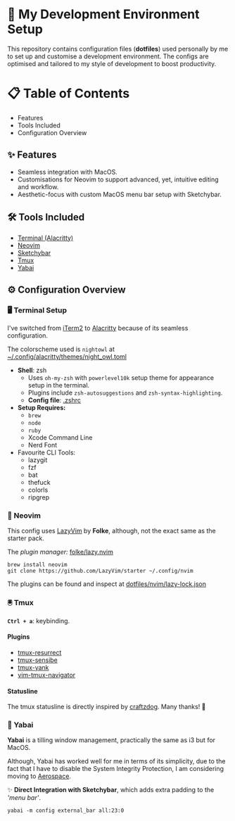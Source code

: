 # 🚀 My Development Environment Setup

This repository contains configuration files (**dotfiles**) used personally by me to set up and customise a development environment. The configs are optimised and tailored to my style of development to boost productivity.

# 📋 Table of Contents

- Features
- Tools Included
- Configuration Overview

## ✨ Features

- Seamless integration with MacOS.
- Customisations for Neovim to support advanced, yet, intuitive editing and workflow.
- Aesthetic-focus with custom MacOS menu bar setup with Sketchybar.

## 🛠️ Tools Included

- [Terminal (Alacritty)](https://alacritty.org/)
- [Neovim](https://neovim.io/)
- [Sketchybar](https://github.com/FelixKratz/SketchyBar)
- [Tmux](https://github.com/tmux/tmux/wiki)
- [Yabai](https://github.com/koekeishiya/yabai)

## ⚙️ Configuration Overview

### 🖥️ Terminal Setup

I've switched from [iTerm2](https://iterm2.com/) to [Alacritty](https://alacritty.org/) because of its seamless configuration.

The colorscheme used is `nightowl` at [~/.config/alacritty/themes/night_owl.toml](https://github.com/barry-saaun/dotfiles/blob/main/alacritty/themes/night_owl.toml)

- **Shell**: zsh
  - Uses `oh-my-zsh` with `powerlevel10k` setup theme for appearance setup in the terminal.
  - Plugins include `zsh-autosuggestions` and `zsh-syntax-highlighting`.
  - **Config file**: [.zshrc](https://github.com/barry-saaun/dotfiles/blob/main/zshrc)
- **Setup Requires:**
  - `brew`
  - `node`
  - `ruby`
  - Xcode Command Line
  - Nerd Font
- Favourite CLI Tools:
  - lazygit
  - fzf
  - bat
  - thefuck
  - colorls
  - ripgrep

### 📜 Neovim

This config uses [LazyVim](https://www.lazyvim.org/) by **Folke**, although, not the exact same as the starter pack.

The _plugin manager:_ [folke/lazy.nvim](https://github.com/folke/lazy.nvim)

```
brew install neovim
git clone https://github.com/LazyVim/starter ~/.config/nvim
```

The plugins can be found and inspect at [dotfiles/nvim/lazy-lock.json](https://github.com/barry-saaun/dotfiles/blob/main/nvim/lazy-lock.json)

### 🖲️ Tmux

**`Ctrl + a`**: keybinding.

#### Plugins

- [tmux-resurrect](https://github.com/tmux-plugins/tmux-resurrect)
- [tmux-sensibe](https://github.com/tmux-plugins/tmux-sensible)
- [tmux-yank](https://github.com/tmux-plugins/tmux-yank)
- [vim-tmux-navigator](https://github.com/christoomey/vim-tmux-navigator)

#### Statusline

The tmux statusline is directly inspired by [craftzdog](https://github.com/craftzdog/dotfiles-public/blob/master/.config/tmux/statusline.conf). Many thanks! 🙏

### 🧩 Yabai

**Yabai** is a tilling window management, practically the same as i3 but for MacOS.

Although, Yabai has worked well for me in terms of its simplicity, due to the fact that I have to disable the System Integrity Protection, I am considering moving to [Aerospace](https://github.com/nikitabobko/AeroSpace).

✨ **Direct Integration with Sketchybar**, which adds extra padding to the _'menu bar'_.

```
yabai -m config external_bar all:23:0
```
